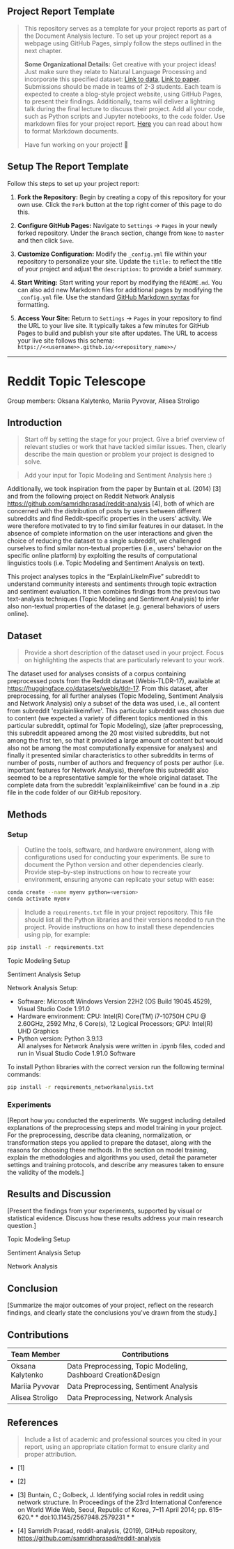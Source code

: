 
## Project Report Template

> This repository serves as a template for your project reports as part of the Document Analysis lecture. To set up your project report as a webpage using GitHub Pages, simply follow the steps outlined in the next chapter.
>
>**Some Organizational Details:** Get creative with your project ideas! Just make sure they relate to Natural Language Processing and incorporate this specified dataset: [Link to data](https://huggingface.co/datasets/webis/tldr-17), [Link to paper](https://aclanthology.org/W17-4508.pdf). Submissions should be made in teams of 2-3 students. Each team is expected to create a blog-style project website, using GitHub Pages, to present their findings. Additionally, teams will deliver a lightning talk during the final lecture to discuss their project. Add all your code, such as Python scripts and Jupyter notebooks, to the `code` folder. Use markdown files for your project report. [Here](https://docs.gitlab.com/ee/user/markdown.html) you can read about how to format Markdown documents. 
>
>Have fun working on your project! 🥳

## Setup The Report Template

Follow this steps to set up your project report:

1. **Fork the Repository:** Begin by creating a copy of this repository for your own use. Click the `Fork` button at the top right corner of this page to do this.

2. **Configure GitHub Pages:** Navigate to `Settings` -> `Pages` in your newly forked repository. Under the `Branch` section, change from `None` to `master` and then click `Save`.

3. **Customize Configuration:** Modify the `_config.yml` file within your repository to personalize your site. Update the `title:` to reflect the title of your project and adjust the `description:` to provide a brief summary.

4. **Start Writing:** Start writing your report by modifying the `README.md`. You can also add new Markdown files for additional pages by modifying the `_config.yml` file. Use the standard [GitHub Markdown syntax](https://docs.github.com/en/get-started/writing-on-github/getting-started-with-writing-and-formatting-on-github/basic-writing-and-formatting-syntax) for formatting. 

5. **Access Your Site:** Return to `Settings` -> `Pages` in your repository to find the URL to your live site. It typically takes a few minutes for GitHub Pages to build and publish your site after updates. The URL to access your live site follows this schema: `https://<<username>>.github.io/<<repository_name>>/`

***

# Reddit Topic Telescope

Group members: Oksana Kalytenko, Mariia Pyvovar, Alisea Stroligo

## Introduction

>Start off by setting the stage for your project. Give a brief overview of relevant studies or work that have tackled similar issues. Then, clearly describe the main question or problem your project is designed to solve.

>Add your input for Topic Modeling and Sentiment Analysis here :)

Additionally, we took inspiration from the paper by Buntain et al. (2014) [3] and from the following project on Reddit Network Analysis https://github.com/samridhprasad/reddit-analysis [4], both of which are concerned with the distribution of posts by users between different subreddits and find Reddit-specific properties in the users' activity. We were therefore motivated to try to find similar features in our dataset. In the absence of complete information on the user interactions and given the choice of reducing the dataset to a single subreddit, we challenged ourselves to find similar non-textual properties (i.e., users' behavior on the specific online platform) by exploiting the results of computational linguistics tools (i.e. Topic Modeling and Sentiment Analysis on text).

This project analyses topics in the “ExplainLikeImFive” subreddit to understand community interests and sentiments through topic extraction and sentiment evaluation. It then combines findings from the previous two text-analysis techniques (Topic Modeling and Sentiment Analysis) to infer also non-textual properties of the dataset (e.g. general behaviors of users online).

## Dataset

>Provide a short description of the dataset used in your project. Focus on highlighting the aspects that are particularly relevant to your work.

The dataset used for analyses consists of a corpus containing preprocessed posts from the Reddit dataset (Webis-TLDR-17), available at https://huggingface.co/datasets/webis/tldr-17. From this dataset, after preprocessing, for all further analyses (Topic Modeling, Sentiment Analysis and Network Analysis) only a subset of the data was used, i.e., all content from subreddit 'explainlikeimfive'. 
This particular subreddit was chosen due to content (we expected a variety of different topics mentioned in this particular subreddit, optimal for Topic Modeling), size (after preprocessing, this subreddit appeared among the 20 most visited subreddits, but not among the first ten, so that it provided a large amount of content but would also not be among the most computationally expensive for analyses) and finally it presented similar characteristics to other subreddits in terms of number of posts, number of authors and frequency of posts per author (i.e. important features for Network Analysis), therefore this subreddit also seemed to be a representative sample for the whole original dataset.
The complete data from the subreddit 'explainlikeimfive' can be found in a .zip file in the code folder of our GitHub repository.

## Methods

### Setup 


>Outline the tools, software, and hardware environment, along with configurations used for conducting your experiments. Be sure to document the Python version and other dependencies clearly. Provide step-by-step instructions on how to recreate your environment, ensuring anyone can replicate your setup with ease:

```bash
conda create --name myenv python=<version>
conda activate myenv
```

>Include a `requirements.txt` file in your project repository. This file should list all the Python libraries and their versions needed to run the project. Provide instructions on how to install these dependencies using pip, for example:

```bash
pip install -r requirements.txt
```


Topic Modeling Setup

Sentiment Analysis Setup 

Network Analysis Setup:  
- Software: Microsoft Windows Version 22H2 (OS Build 19045.4529), Visual Studio Code 1.91.0     
- Hardware environment: 
CPU: Intel(R) Core(TM) i7-10750H CPU @ 2.60GHz, 2592 Mhz, 6 Core(s), 12 Logical Processors; 
GPU: Intel(R) UHD Graphics 
- Python version: Python 3.9.13   
All analyses for Network Analysis were written in .ipynb files, coded and run in Visual Studio Code 1.91.0 Software

To install Python libraries with the correct version run the following terminal commands:
```bash
pip install -r requirements_networkanalysis.txt  
```

### Experiments

[Report how you conducted the experiments. We suggest including detailed explanations of the preprocessing steps and model training in your project. For the preprocessing, describe  data cleaning, normalization, or transformation steps you applied to prepare the dataset, along with the reasons for choosing these methods. In the section on model training, explain the methodologies and algorithms you used, detail the parameter settings and training protocols, and describe any measures taken to ensure the validity of the models.]

## Results and Discussion

[Present the findings from your experiments, supported by visual or statistical evidence. Discuss how these results address your main research question.]

Topic Modeling Setup

Sentiment Analysis Setup 

Network Analysis


## Conclusion

[Summarize the major outcomes of your project, reflect on the research findings, and clearly state the conclusions you've drawn from the study.]

## Contributions

| Team Member  | Contributions                                             |
|--------------|-----------------------------------------------------------|
| Oksana Kalytenko | Data Preprocessing, Topic Modeling, Dashboard Creation&Design|                                                       |
| Mariia Pyvovar  | Data Preprocessing, Sentiment Analysis                                                       |
| Alisea Stroligo       | Data Preprocessing, Network Analysis                                                    |

## References

>Include a list of academic and professional sources you cited in your report, using an appropriate citation format to ensure clarity and proper attribution.

- [1]

- [2]

- [3] Buntain, C.; Golbeck, J. Identifying social roles in reddit using network structure. In Proceedings of the 23rd International Conference on World Wide Web, Seoul, Republic of Korea, 7–11 April 2014; pp. 615–620.* * doi:10.1145/2567948.2579231 * *

- [4] Samridh Prasad, reddit-analysis, (2019), GitHub repository, https://github.com/samridhprasad/reddit-analysis
